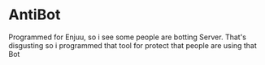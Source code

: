 # AntiBot
Programmed for Enjuu, so i see some people are botting Server. That's disgusting so i programmed that tool for protect that people are using that Bot